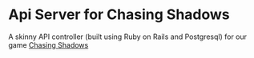 # Api Server for Chasing Shadows

A skinny API controller (built using Ruby on Rails and Postgresql) for our game [Chasing Shadows](https://github.com/AnnaHollandSmith/chasing_shadows_api_server)

